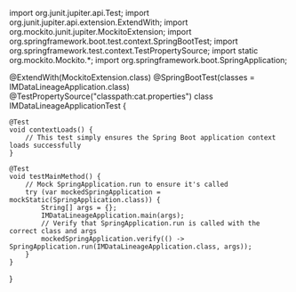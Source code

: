import org.junit.jupiter.api.Test;
import org.junit.jupiter.api.extension.ExtendWith;
import org.mockito.junit.jupiter.MockitoExtension;
import org.springframework.boot.test.context.SpringBootTest;
import org.springframework.test.context.TestPropertySource;
import static org.mockito.Mockito.*;
import org.springframework.boot.SpringApplication;

@ExtendWith(MockitoExtension.class)
@SpringBootTest(classes = IMDataLineageApplication.class)
@TestPropertySource("classpath:cat.properties")
class IMDataLineageApplicationTest {

    @Test
    void contextLoads() {
        // This test simply ensures the Spring Boot application context loads successfully
    }

    @Test
    void testMainMethod() {
        // Mock SpringApplication.run to ensure it's called
        try (var mockedSpringApplication = mockStatic(SpringApplication.class)) {
            String[] args = {};
            IMDataLineageApplication.main(args);
            // Verify that SpringApplication.run is called with the correct class and args
            mockedSpringApplication.verify(() -> SpringApplication.run(IMDataLineageApplication.class, args));
        }
    }
}
